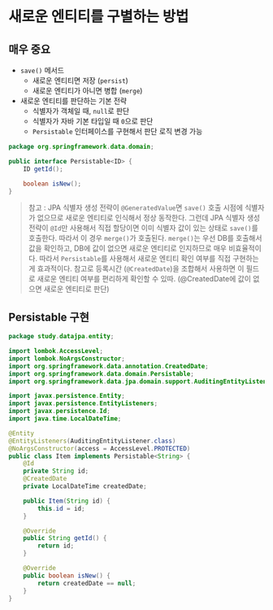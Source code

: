 # 새로운 엔티티를 구별하는 방법
## 매우 중요
- `save()` 메서드
    - 새로운 엔티티면 저장 (`persist`)
    - 새로운 엔티티가 아니면 병합 (`merge`)
- 새로운 엔티티를 판단하는 기본 전략
    - 식별자가 객체일 때, `null`로 판단
    - 식별자가 자바 기본 타입일 때 `0`으로 판단
    - `Persistable` 인터페이스를 구현해서 판단 로직 변경 가능
    
```java
package org.springframework.data.domain;

public interface Persistable<ID> {
    ID getId();

    boolean isNew();
}
```
> 참고 : JPA 식별자 생성 전략이 `@GeneratedValue`면 `save()` 호출 시점에 식별자가 없으므로
> 새로운 엔티티로 인식해서 정상 동작한다. 그런데 JPA 식별자 생성 전략이 `@Id`만 사용해서 직접
> 할당이면 이미 식별자 값이 있는 상태로 `save()`를 호출한다. 따라서 이 경우 `merge()`가 호출된다.
> `merge()`는 우선 DB를 호출해서 값을 확인하고, DB에 값이 없으면 새로운 엔티티로 인지하므로 매우
> 비효율적이다. 따라서 `Persistable`를 사용해서 새로운 엔티티 확인 여부를 직접 구현하는게 효과적이다.
> 참고로 등록시간 (`@CreatedDate`)을 조합해서 사용하면 이 필드로 새로운 엔티티 여부를 편리하게
> 확인할 수 있따. (@CreatedDate에 값이 없으면 새로운 엔티티로 판단)

## Persistable 구현
```java
package study.datajpa.entity;

import lombok.AccessLevel;
import lombok.NoArgsConstructor;
import org.springframework.data.annotation.CreatedDate;
import org.springframework.data.domain.Persistable;
import org.springframework.data.jpa.domain.support.AuditingEntityListener;

import javax.persistence.Entity;
import javax.persistence.EntityListeners;
import javax.persistence.Id;
import java.time.LocalDateTime;

@Entity
@EntityListeners(AuditingEntityListener.class)
@NoArgsConstructor(access = AccessLevel.PROTECTED)
public class Item implements Persistable<String> {
    @Id
    private String id;
    @CreatedDate
    private LocalDateTime createdDate;

    public Item(String id) {
        this.id = id;
    }

    @Override
    public String getId() {
        return id;
    }

    @Override
    public boolean isNew() {
        return createdDate == null;
    }
}
```
